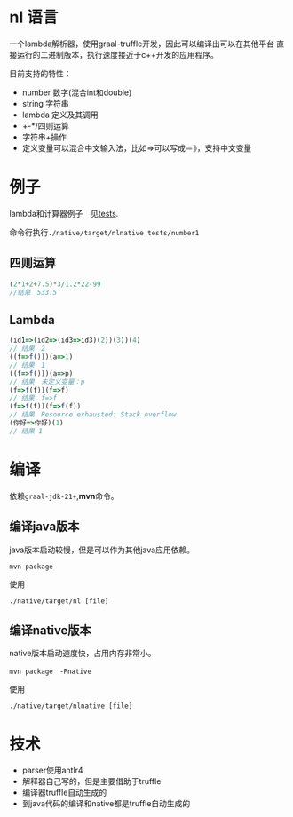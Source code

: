 # nl 语言

一个lambda解析器，使用graal-truffle开发，因此可以编译出可以在其他平台
直接运行的二进制版本，执行速度接近于c++开发的应用程序。

目前支持的特性：

- number 数字(混合int和double)
- string 字符串
- lambda 定义及其调用
- +-*/四则运算
- 字符串+操作
- 定义变量可以混合中文输入法，比如=>可以写成＝》，支持中文变量

# 例子

lambda和计算器例子　见[tests](./tests).

命令行执行`./native/target/nlnative tests/number1`

## 四则运算
```javascript
(2*1+2+7.5)*3/1.2*22-99
//结果　533.5
```
## Lambda 

```javascript
(id1=>(id2=>(id3=>id3)(2))(3))(4)
// 结果　2
((f=>f()))(a=>1)
// 结果　1
((f=>f()))(a=>p)
// 结果　未定义变量：p
(f=>f(f))(f=>f)
// 结果　f=>f
(f=>f(f))(f=>f(f))
// 结果　Resource exhausted: Stack overflow
(你好=>你好)(1)
// 结果 1
```

# 编译

依赖`graal-jdk-21+`,**mvn**命令。

## 编译java版本

java版本启动较慢，但是可以作为其他java应用依赖。

```shell
mvn package
```

使用

```shell
./native/target/nl [file]
```

## 编译native版本

native版本启动速度快，占用内存非常小。


```shell
mvn package　-Pnative
```

使用

```shell
./native/target/nlnative [file]
```

# 技术

- parser使用antlr4
- 解释器自己写的，但是主要借助于truffle
- 编译器truffle自动生成的
- 到java代码的编译和native都是truffle自动生成的


